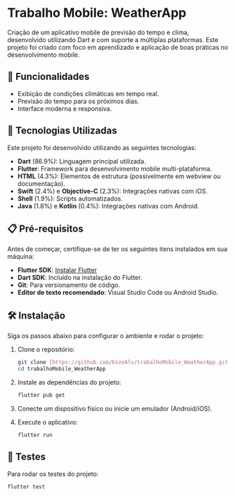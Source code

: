 # Trabalho Mobile: WeatherApp

Criação de um aplicativo mobile de previsão do tempo e clima, desenvolvido utilizando Dart e com suporte a múltiplas plataformas. Este projeto foi criado com foco em aprendizado e aplicação de boas práticas no desenvolvimento mobile.

## 🌟 Funcionalidades

* Exibição de condições climáticas em tempo real.
* Previsão do tempo para os próximos dias.
* Interface moderna e responsiva.

## 🚀 Tecnologias Utilizadas

Este projeto foi desenvolvido utilizando as seguintes tecnologias:

* **Dart** (86.9%): Linguagem principal utilizada.
* **Flutter**: Framework para desenvolvimento mobile multi-plataforma.
* **HTML** (4.3%): Elementos de estrutura (possivelmente em webview ou documentação).
* **Swift** (2.4%) e **Objective-C** (2.3%): Integrações nativas com iOS.
* **Shell** (1.9%): Scripts automatizados.
* **Java** (1.8%) e **Kotlin** (0.4%): Integrações nativas com Android.

## 📋 Pré-requisitos

Antes de começar, certifique-se de ter os seguintes itens instalados em sua máquina:

* **Flutter SDK**: [Instalar Flutter](https://docs.flutter.dev/get-started/install)
* **Dart SDK**: Incluído na instalação do Flutter.
* **Git**: Para versionamento de código.
* **Editor de texto recomendado**: Visual Studio Code ou Android Studio.

## 🛠️ Instalação

Siga os passos abaixo para configurar o ambiente e rodar o projeto:

1.  Clone o repositório:

    ```bash
    git clone [https://github.com/EnzoAlv/trabalhoMobile_WeatherApp.git](https://github.com/EnzoAlv/trabalhoMobile_WeatherApp.git)
    cd trabalhoMobile_WeatherApp
    ```

2.  Instale as dependências do projeto:

    ```bash
    flutter pub get
    ```

3.  Conecte um dispositivo físico ou inicie um emulador (Android/iOS).

4.  Execute o aplicativo:

    ```bash
    flutter run
    ```

## 🧪 Testes

Para rodar os testes do projeto:

```bash
flutter test
